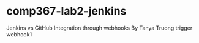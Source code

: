 # comp367-lab2-jenkins
Jenkins vs GitHub Integration through webhooks
By Tanya Truong
trigger webhook1
